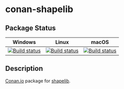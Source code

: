# conan-shapelib

## Package Status

| Windows | Linux | macOS |
|:-------:|:-----:|:-----:|
|[![Build status](https://ci.appveyor.com/api/projects/status/bxcwlarsqj5dn36a/branch/testing%2F1.5.0?svg=true)](https://ci.appveyor.com/project/SpaceIm/conan-shapelib)|[![Build status](https://github.com/SpaceIm/conan-shapelib/workflows/.github/workflows/linux.yml/badge.svg?branch=testing%2F1.5.0)](https://github.com/SpaceIm/conan-shapelib/actions/workflows/linux.yml?query=branch%3Atesting%2F1.5.0)|[![Build status](https://github.com/SpaceIm/conan-shapelib/workflows/.github/workflows/macos.yml/badge.svg?branch=testing%2F1.5.0)](https://github.com/SpaceIm/conan-shapelib/actions/workflows/macos.yml?query=branch%3Atesting%2F1.5.0)|

## Description

[Conan.io](https://conan.io) package for [shapelib](https://github.com/OSGeo/shapelib).
